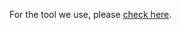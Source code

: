 For the tool we use, please [check here](http://marketplace.eclipse.org/content/findbugs-eclipse-plugin#.U5lWzRaNwpE).
